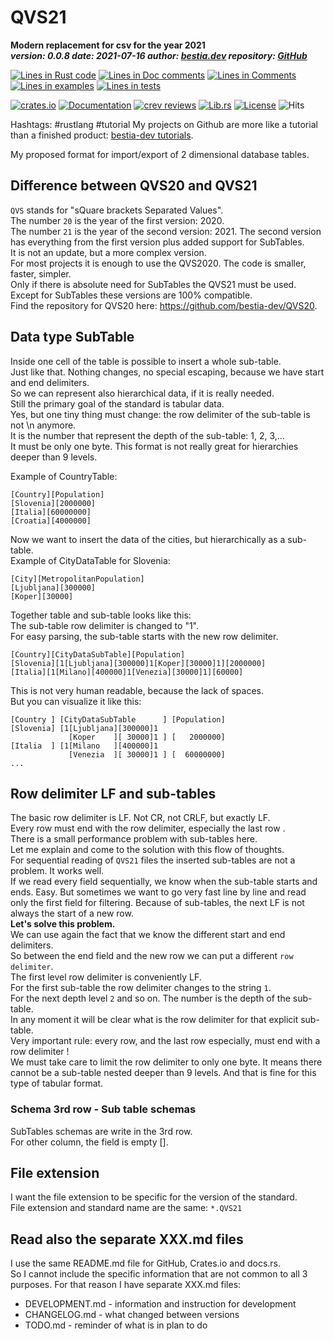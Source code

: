 [comment]: # (lmake_md_to_doc_comments segment start A)

# QVS21

[comment]: # (lmake_readme cargo.toml data start)
**Modern replacement for csv for the year 2021**  
***version: 0.0.8  date: 2021-07-16 author: [bestia.dev](https://bestia.dev) repository: [GitHub](https://github.com/bestia-dev/QVS21)***  

[comment]: # (lmake_readme cargo.toml data end)

[comment]: # (lmake_lines_of_code start)
[![Lines in Rust code](https://img.shields.io/badge/Lines_in_Rust-1574-green.svg)](https://github.com/bestia-dev/QVS21/)
[![Lines in Doc comments](https://img.shields.io/badge/Lines_in_Doc_comments-612-blue.svg)](https://github.com/bestia-dev/QVS21/)
[![Lines in Comments](https://img.shields.io/badge/Lines_in_comments-211-purple.svg)](https://github.com/bestia-dev/QVS21/)
[![Lines in examples](https://img.shields.io/badge/Lines_in_examples-954-yellow.svg)](https://github.com/bestia-dev/QVS21/)
[![Lines in tests](https://img.shields.io/badge/Lines_in_tests-812-orange.svg)](https://github.com/bestia-dev/QVS21/)

[comment]: # (lmake_lines_of_code end)
  
[![crates.io](https://img.shields.io/crates/v/qvs21.svg)](https://crates.io/crates/qvs21)
[![Documentation](https://docs.rs/qvs21/badge.svg)](https://docs.rs/qvs21/)
[![crev reviews](https://web.crev.dev/rust-reviews/badge/crev_count/qvs21.svg)](https://web.crev.dev/rust-reviews/crate/qvs21/)
[![Lib.rs](https://img.shields.io/badge/Lib.rs-rust-orange.svg)](https://lib.rs/crates/qvs21/)
[![License](https://img.shields.io/badge/license-MIT-blue.svg)](https://github.com/bestia-dev/qvs21/blob/master/LICENSE)
![Hits](https://bestia.dev/webpage_hit_counter/get_svg_image/631298489.svg)

Hashtags: #rustlang #tutorial
My projects on Github are more like a tutorial than a finished product: [bestia-dev tutorials](https://github.com/bestia-dev/tutorials_rust_wasm).

My proposed format for import/export of 2 dimensional database tables.  
  
## Difference between QVS20 and QVS21
  
`QVS` stands for "sQuare brackets Separated Values".  
The number `20` is the year of the first version: 2020.  
The number `21` is the year of the second version: 2021.
The second version has everything from the first version plus added support for SubTables.  
It is not an update, but a more complex version.  
For most projects it is enough to use the QVS2020. The code is smaller, faster, simpler.  
Only if there is absolute need for SubTables the QVS21 must be used.  
Except for SubTables these versions are 100% compatible.  
Find the repository for QVS20 here: <https://github.com/bestia-dev/QVS20>.

## Data type SubTable
  
Inside one cell of the table is possible to insert a whole sub-table.  
Just like that. Nothing changes, no special escaping, because we have start and end delimiters.  
So we can represent also hierarchical data, if it is really needed.  
Still the primary goal of the standard is tabular data.  
Yes, but one tiny thing must change: the row delimiter of the sub-table is not \n anymore.  
It is the number that represent the depth of the sub-table: 1, 2, 3,...  
It must be only one byte. This format is not really great for hierarchies deeper than 9 levels.  

Example of CountryTable:  

```QVS21
[Country][Population]  
[Slovenia][2000000]  
[Italia][60000000]  
[Croatia][4000000]  
```
  
Now we want to insert the data of the cities, but hierarchically as a sub-table.  
Example of CityDataTable for Slovenia:  

```QVS21
[City][MetropolitanPopulation]  
[Ljubljana][300000]  
[Koper][30000]  
```

Together table and sub-table looks like this:  
The sub-table row delimiter is changed to "1".  
For easy parsing, the sub-table starts with the new row delimiter.  
  
```QVS21
[Country][CityDataSubTable][Population]  
[Slovenia][1[Ljubljana][300000]1[Koper][30000]1][2000000]  
[Italia][1[Milano][400000]1[Venezia][30000]1][60000]  
```

This is not very human readable, because the lack of spaces.  
But you can visualize it like this:  
  
```QVS21
[Country ] [CityDataSubTable      ] [Population]  
[Slovenia] [1[Ljubljana][300000]1  
             [Koper    ][ 30000]1 ] [   2000000]  
[Italia  ] [1[Milano   ][400000]1  
             [Venezia  ][ 30000]1 ] [  60000000]  
...  
```
  
## Row delimiter LF and sub-tables  
  
The basic row delimiter is LF. Not CR, not CRLF, but exactly LF.  
Every row must end with the row delimiter, especially the last row .  
There is a small performance problem with sub-tables here.  
Let me explain and come to the solution with this flow of thoughts.  
For sequential reading of `QVS21` files the inserted sub-tables are not a problem. It works well.  
If we read every field sequentially, we know when the sub-table starts and ends. Easy.
But sometimes we want to go very fast line by line and read only the first field for filtering. Because of sub-tables, the next LF is not always the start of a new row.  
**Let's solve this problem.**  
We can use again the fact that we know the different start and end delimiters.  
So between the end field and the new row we can put a different `row delimiter`.  
The first level row delimiter is conveniently LF.  
For the first sub-table the row delimiter changes to the string `1`.  
For the next depth level `2` and so on. The number is the depth of the sub-table.  
In any moment it will be clear what is the row delimiter for that explicit sub-table.  
Very important rule: every row, and the last row especially, must end with a row delimiter !  
We must take care to limit the row delimiter to only one byte. It means there cannot be a sub-table nested deeper than 9 levels.  And that is fine for this type of tabular format.  

### Schema 3rd row - Sub table schemas  

SubTables schemas are write in the 3rd row.  
For other column, the field is empty [].  

## File extension  
  
I want the file extension to be specific for the version of the standard.  
File extension and standard name are the same: `*.QVS21`  
  
[comment]: # (lmake_md_to_doc_comments segment end A)

## Read also the separate XXX.md files

I use the same README.md file for GitHub, Crates.io and docs.rs.  
So I cannot include the specific information that are not common to all 3 purposes. For that reason I have separate XXX.md files:  

- DEVELOPMENT.md - information and instruction for development
- CHANGELOG.md - what changed between versions
- TODO.md - reminder of what is in plan to do
